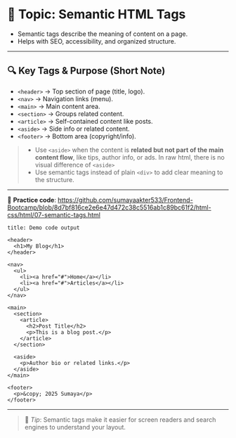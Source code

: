 # 📄 Topic: Semantic HTML Tags

- Semantic tags describe the meaning of content on a page.    
- Helps with SEO, accessibility, and organized structure.    

---

## 🔍 Key Tags & Purpose (Short Note)

- `<header>` → Top section of page (title, logo).    
- `<nav>` → Navigation links (menu).    
- `<main>` → Main content area.    
- `<section>` → Groups related content.    
- `<article>` → Self-contained content like posts.    
- `<aside>` → Side info or related content.    
- `<footer>` → Bottom area (copyright/info).

> - Use `<aside>` when the content is **related but not part of the main content flow**, like tips, author info, or ads. In raw html, there is no visual difference of `<aside>` 
> - Use semantic tags instead of plain `<div>` to add clear meaning to the structure.

---

🔗 **Practice code**: https://github.com/sumayaakter533/Frontend-Bootcamp/blob/8d7bf816ce2e6e47d472c38c5516ab1c89bc61f2/html-css/html/07-semantic-tags.html

```ad-todo
title: Demo code output

<header>
  <h1>My Blog</h1>
</header>

<nav>
  <ul>
    <li><a href="#">Home</a></li>
    <li><a href="#">Articles</a></li>
  </ul>
</nav>

<main>
  <section>
    <article>
      <h2>Post Title</h2>
      <p>This is a blog post.</p>
    </article>
  </section>

  <aside>
    <p>Author bio or related links.</p>
  </aside>
</main>

<footer>
  <p>&copy; 2025 Sumaya</p>
</footer>
```

---

> 🧠 _Tip_: Semantic tags make it easier for screen readers and search engines to understand your layout.